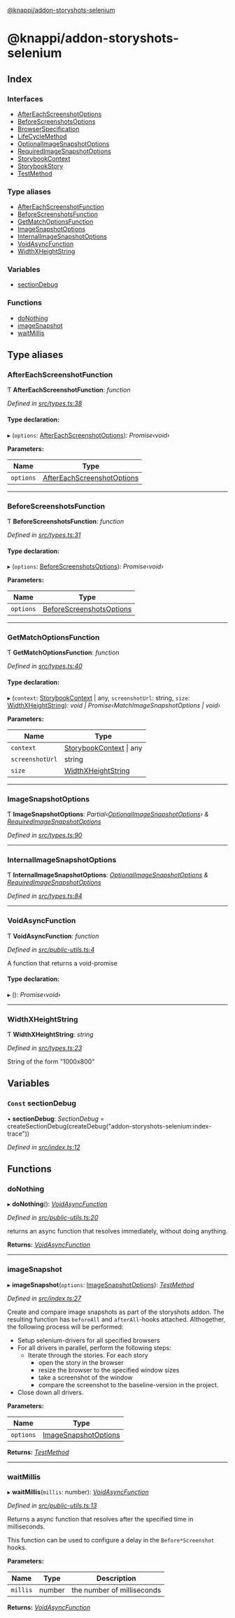 [@knappi/addon-storyshots-selenium](README.md)

# @knappi/addon-storyshots-selenium

## Index

### Interfaces

- [AfterEachScreenshotOptions](interfaces/aftereachscreenshotoptions.md)
- [BeforeScreenshotsOptions](interfaces/beforescreenshotsoptions.md)
- [BrowserSpecification](interfaces/browserspecification.md)
- [LifeCycleMethod](interfaces/lifecyclemethod.md)
- [OptionalImageSnapshotOptions](interfaces/optionalimagesnapshotoptions.md)
- [RequiredImageSnapshotOptions](interfaces/requiredimagesnapshotoptions.md)
- [StorybookContext](interfaces/storybookcontext.md)
- [StorybookStory](interfaces/storybookstory.md)
- [TestMethod](interfaces/testmethod.md)

### Type aliases

- [AfterEachScreenshotFunction](README.md#aftereachscreenshotfunction)
- [BeforeScreenshotsFunction](README.md#beforescreenshotsfunction)
- [GetMatchOptionsFunction](README.md#getmatchoptionsfunction)
- [ImageSnapshotOptions](README.md#imagesnapshotoptions)
- [InternalImageSnapshotOptions](README.md#internalimagesnapshotoptions)
- [VoidAsyncFunction](README.md#voidasyncfunction)
- [WidthXHeightString](README.md#widthxheightstring)

### Variables

- [sectionDebug](README.md#const-sectiondebug)

### Functions

- [doNothing](README.md#donothing)
- [imageSnapshot](README.md#imagesnapshot)
- [waitMillis](README.md#waitmillis)

## Type aliases

### AfterEachScreenshotFunction

Ƭ **AfterEachScreenshotFunction**: _function_

_Defined in
[src/types.ts:38](https://github.com/nknapp/addons-storyshots-selenium/blob/master/src/types.ts#L38)_

#### Type declaration:

▸ (`options`:
[AfterEachScreenshotOptions](interfaces/aftereachscreenshotoptions.md)):
_Promise‹void›_

**Parameters:**

| Name      | Type                                                                   |
| --------- | ---------------------------------------------------------------------- |
| `options` | [AfterEachScreenshotOptions](interfaces/aftereachscreenshotoptions.md) |

---

### BeforeScreenshotsFunction

Ƭ **BeforeScreenshotsFunction**: _function_

_Defined in
[src/types.ts:31](https://github.com/nknapp/addons-storyshots-selenium/blob/master/src/types.ts#L31)_

#### Type declaration:

▸ (`options`:
[BeforeScreenshotsOptions](interfaces/beforescreenshotsoptions.md)):
_Promise‹void›_

**Parameters:**

| Name      | Type                                                               |
| --------- | ------------------------------------------------------------------ |
| `options` | [BeforeScreenshotsOptions](interfaces/beforescreenshotsoptions.md) |

---

### GetMatchOptionsFunction

Ƭ **GetMatchOptionsFunction**: _function_

_Defined in
[src/types.ts:40](https://github.com/nknapp/addons-storyshots-selenium/blob/master/src/types.ts#L40)_

#### Type declaration:

▸ (`context`: [StorybookContext](interfaces/storybookcontext.md) |
any, `screenshotUrl`: string, `size`:
[WidthXHeightString](README.md#widthxheightstring)): _void |
Promise‹MatchImageSnapshotOptions | void›_

**Parameters:**

| Name            | Type                                                          |
| --------------- | ------------------------------------------------------------- |
| `context`       | [StorybookContext](interfaces/storybookcontext.md) &#124; any |
| `screenshotUrl` | string                                                        |
| `size`          | [WidthXHeightString](README.md#widthxheightstring)            |

---

### ImageSnapshotOptions

Ƭ **ImageSnapshotOptions**:
_Partial‹[OptionalImageSnapshotOptions](interfaces/optionalimagesnapshotoptions.md)›
&
[RequiredImageSnapshotOptions](interfaces/requiredimagesnapshotoptions.md)_

_Defined in
[src/types.ts:90](https://github.com/nknapp/addons-storyshots-selenium/blob/master/src/types.ts#L90)_

---

### InternalImageSnapshotOptions

Ƭ **InternalImageSnapshotOptions**:
_[OptionalImageSnapshotOptions](interfaces/optionalimagesnapshotoptions.md)
&
[RequiredImageSnapshotOptions](interfaces/requiredimagesnapshotoptions.md)_

_Defined in
[src/types.ts:84](https://github.com/nknapp/addons-storyshots-selenium/blob/master/src/types.ts#L84)_

---

### VoidAsyncFunction

Ƭ **VoidAsyncFunction**: _function_

_Defined in
[src/public-utils.ts:4](https://github.com/nknapp/addons-storyshots-selenium/blob/master/src/public-utils.ts#L4)_

A function that returns a void-promise

#### Type declaration:

▸ (): _Promise‹void›_

---

### WidthXHeightString

Ƭ **WidthXHeightString**: _string_

_Defined in
[src/types.ts:23](https://github.com/nknapp/addons-storyshots-selenium/blob/master/src/types.ts#L23)_

String of the form "1000x800"

## Variables

### `Const` sectionDebug

• **sectionDebug**: _SectionDebug_ =
createSectionDebug(createDebug("addon-storyshots-selenium:index-trace"))

_Defined in
[src/index.ts:12](https://github.com/nknapp/addons-storyshots-selenium/blob/master/src/index.ts#L12)_

## Functions

### doNothing

▸ **doNothing**(): _[VoidAsyncFunction](README.md#voidasyncfunction)_

_Defined in
[src/public-utils.ts:20](https://github.com/nknapp/addons-storyshots-selenium/blob/master/src/public-utils.ts#L20)_

returns an async function that resolves immediately, without doing
anything.

**Returns:** _[VoidAsyncFunction](README.md#voidasyncfunction)_

---

### imageSnapshot

▸ **imageSnapshot**(`options`:
[ImageSnapshotOptions](README.md#imagesnapshotoptions)):
_[TestMethod](interfaces/testmethod.md)_

_Defined in
[src/index.ts:27](https://github.com/nknapp/addons-storyshots-selenium/blob/master/src/index.ts#L27)_

Create and compare image snapshots as part of the storyshots addon.
The resulting function has `beforeAll` and `afterAll`-hooks attached.
Althogether, the following process will be performed:

- Setup selenium-drivers for all specified browsers
- For all drivers in parallel, perform the following steps:
  - Iterate through the stories. For each story
    - open the story in the browser
    - resize the browser to the specified window sizes
    - take a screenshot of the window
    - compare the screenshot to the baseline-version in the project.
- Close down all drivers.

**Parameters:**

| Name      | Type                                                   |
| --------- | ------------------------------------------------------ |
| `options` | [ImageSnapshotOptions](README.md#imagesnapshotoptions) |

**Returns:** _[TestMethod](interfaces/testmethod.md)_

---

### waitMillis

▸ **waitMillis**(`millis`: number):
_[VoidAsyncFunction](README.md#voidasyncfunction)_

_Defined in
[src/public-utils.ts:13](https://github.com/nknapp/addons-storyshots-selenium/blob/master/src/public-utils.ts#L13)_

Returns a async function that resolves after the specified time in
milliseconds.

This function can be used to configure a delay in the
`Before*Screenshot` hooks.

**Parameters:**

| Name     | Type   | Description                |
| -------- | ------ | -------------------------- |
| `millis` | number | the number of milliseconds |

**Returns:** _[VoidAsyncFunction](README.md#voidasyncfunction)_
